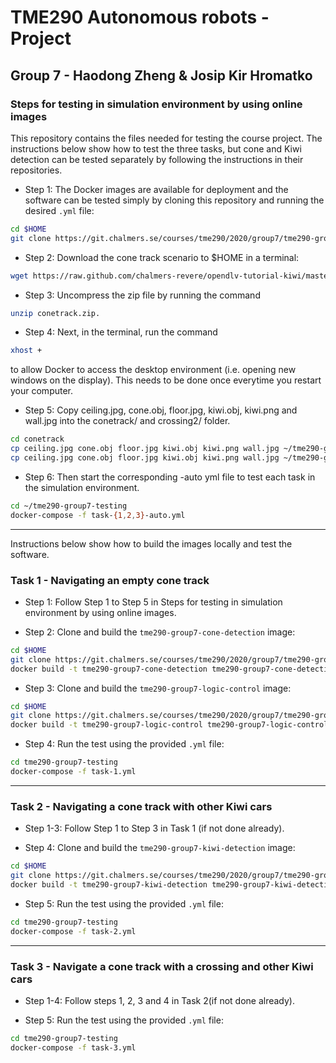 # TME290 Autonomous robots - Project

## Group 7 - Haodong Zheng & Josip Kir Hromatko
### Steps for testing in simulation environment by using online images
This repository contains the files needed for testing the course project. The instructions below show how to test the three tasks, but cone and Kiwi detection can be tested separately by following the instructions in their repositories.

* Step 1: The Docker images are available for deployment and the software can be tested simply by cloning this repository and running the desired `.yml` file:

```bash
cd $HOME
git clone https://git.chalmers.se/courses/tme290/2020/group7/tme290-group7-testing.git
```
* Step 2: Download the cone track scenario to $HOME in a terminal: 
```bash
wget https://raw.github.com/chalmers-revere/opendlv-tutorial-kiwi/master/conetrack.zip
```
* Step 3: Uncompress the zip file by running the command 
```bash
unzip conetrack.zip.
```
* Step 4: Next, in the terminal, run the command 
```bash
xhost +
``` 
to allow Docker to access the desktop environment (i.e. opening new windows on the display). This needs to be done once everytime you restart your computer.

* Step 5: Copy ceiling.jpg, cone.obj, floor.jpg, kiwi.obj, kiwi.png and wall.jpg into the conetrack/ and crossing2/ folder.
```bash
cd conetrack
cp ceiling.jpg cone.obj floor.jpg kiwi.obj kiwi.png wall.jpg ~/tme290-group7-testing/conetrack/
cp ceiling.jpg cone.obj floor.jpg kiwi.obj kiwi.png wall.jpg ~/tme290-group7-testing/crossing2/
``` 
* Step 6: Then start the corresponding -auto yml file to test each task in the simulation environment.
```bash
cd ~/tme290-group7-testing
docker-compose -f task-{1,2,3}-auto.yml
```

---

Instructions below show how to build the images locally and test the software.

### Task 1 - Navigating an empty cone track

* Step 1: Follow Step 1 to Step 5 in Steps for testing in simulation environment by using online images. 

* Step 2: Clone and build the `tme290-group7-cone-detection` image:
```bash
cd $HOME
git clone https://git.chalmers.se/courses/tme290/2020/group7/tme290-group7-cone-detection.git
docker build -t tme290-group7-cone-detection tme290-group7-cone-detection
```

* Step 3: Clone and build the `tme290-group7-logic-control` image:
```bash
cd $HOME
git clone https://git.chalmers.se/courses/tme290/2020/group7/tme290-group7-logic-control.git
docker build -t tme290-group7-logic-control tme290-group7-logic-control
```

* Step 4: Run the test using the provided `.yml` file:
```bash
cd tme290-group7-testing
docker-compose -f task-1.yml
```

---
### Task 2 - Navigating a cone track with other Kiwi cars

* Step 1-3: Follow Step 1 to Step 3 in Task 1 (if not done already). 

* Step 4: Clone and build the `tme290-group7-kiwi-detection` image:
```bash
cd $HOME
git clone https://git.chalmers.se/courses/tme290/2020/group7/tme290-group7-kiwi-detection.git
docker build -t tme290-group7-kiwi-detection tme290-group7-kiwi-detection
```

* Step 5: Run the test using the provided `.yml` file:
```bash
cd tme290-group7-testing
docker-compose -f task-2.yml
```

---
### Task 3 - Navigate a cone track with a crossing and other Kiwi cars

* Step 1-4: Follow steps 1, 2, 3 and 4 in Task 2(if not done already).

* Step 5: Run the test using the provided `.yml` file:
```bash
cd tme290-group7-testing
docker-compose -f task-3.yml
```
